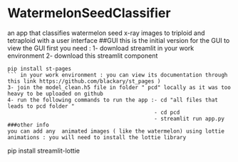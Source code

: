 # WatermelonSeedClassifier
an app that classifies watermelon seed x-ray images to triploid and tetraploid with a user interface
##GUI
this is the initial version for the GUI
to view the GUI first you need :
1- download streamlit in your work environment
2- download this streamlit component 
```
pip install st-pages 
``` in your work environment : you can view its documentation through this link https://github.com/blackary/st_pages )
3- join the model_clean.h5 file in folder " pcd" locally as it was too heavy to be uploaded on github
4- run the following commands to run the app :- cd "all files that leads to pcd folder "
                                              - cd pcd
                                              - streamlit run app.py
###other info
you can add any  animated images ( like the watermelon) using lottie animations : you will need to install the lottie library
```
pip install streamlit-lottie
```
